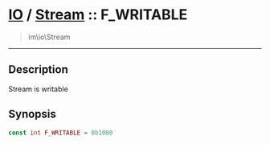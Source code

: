 # [IO](IO.md) / [Stream](IO-Stream.md) :: F_WRITABLE
 > im\io\Stream
____

## Description
Stream is writable

## Synopsis
```php
const int F_WRITABLE = 0b1000
```
